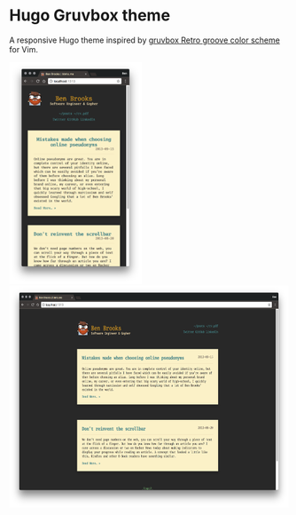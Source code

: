 # Hugo Gruvbox theme

A responsive Hugo theme inspired by [gruvbox Retro groove color scheme](https://github.com/morhetz/gruvbox) for Vim.

<img title="Desktop View" src="screenshots/mobile.png" height="400"><img title="Desktop View" src="screenshots/desktop.png" height="400">
